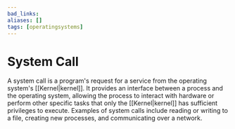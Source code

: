 ```yaml
---
bad_links: 
aliases: []
tags: [operatingsystems]
---
```

# System Call

A system call is a program's request for a service from the operating system's [[Kernel|kernel]]. It provides an interface between a process and the operating system, allowing the process to interact with hardware or perform other specific tasks that only the [[Kernel|kernel]] has sufficient privileges to execute. Examples of system calls include reading or writing to a file, creating new processes, and communicating over a network.